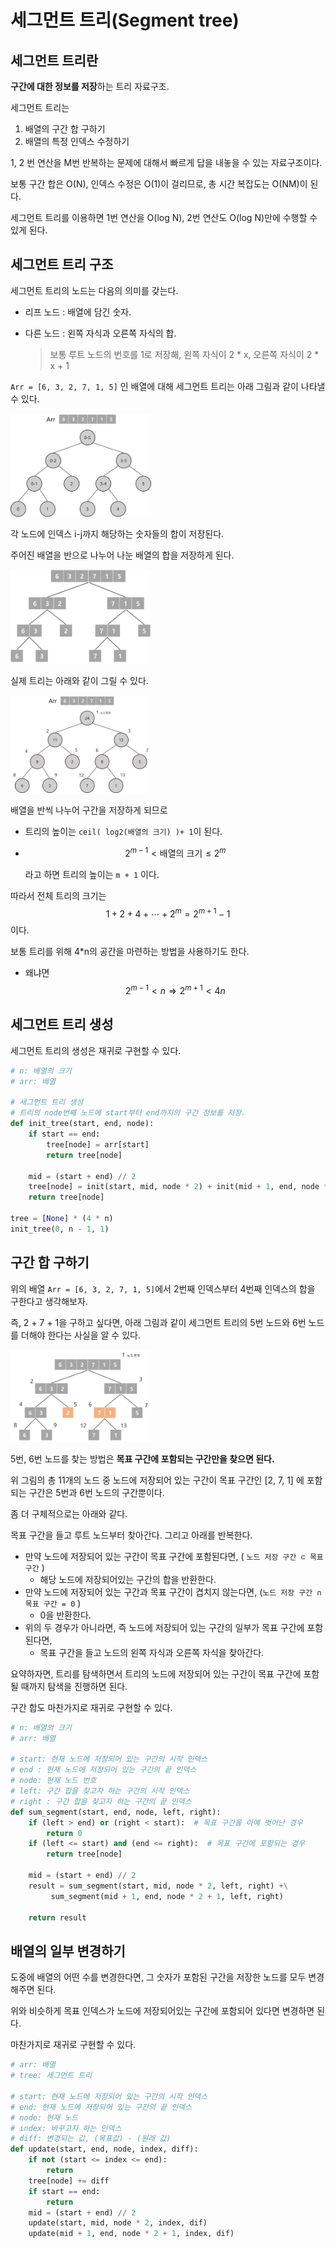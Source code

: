 # 세그먼트 트리(Segment tree)

## 세그먼트 트리란

**구간에 대한 정보를 저장**하는 트리 자료구조.

세그먼트 트리는

1. 배열의 구간 합 구하기
2. 배열의 특정 인덱스 수정하기

1, 2 번 연산을 M번 반복하는 문제에 대해서 빠르게 답을 내놓을 수 있는 자료구조이다.

보통 구간 합은 O(N), 인덱스 수정은 O(1)이 걸리므로, 총 시간 복잡도는 O(NM)이 된다.

세그먼트 트리를 이용하면 1번 연산을 O(log N), 2번 연산도 O(log N)만에 수행할 수 있게 된다.

## 세그먼트 트리 구조

세그먼트 트리의 노드는 다음의 의미를 갖는다.

- 리프 노드 : 배열에 담긴 숫자.

- 다른 노드 : 왼쪽 자식과 오른쪽 자식의 합.

  > 보통 루트 노드의 번호를 1로 저장해, 왼쪽 자식이 2 * x, 오른쪽 자식이 2 * x + 1

`Arr = [6, 3, 2, 7, 1, 5]` 인 배열에 대해 세그먼트 트리는 아래 그림과 같이 나타낼 수 있다.

<img src="세그먼트 트리(Segment tree).assets/tree1.png" alt="tree1" style="zoom:22%;" />

각 노드에 인덱스 i-j까지 해당하는 숫자들의 합이 저장된다.

주어진 배열을 반으로 나누어 나눈 배열의 합을 저장하게 된다.

<img src="세그먼트 트리(Segment tree).assets/tree2.png" alt="tree2" style="zoom:22%;" />

실제 트리는 아래와 같이 그릴 수 있다.

<img src="세그먼트 트리(Segment tree).assets/tree3.png" alt="tree3" style="zoom:22%;" />



배열을 반씩 나누어 구간을 저장하게 되므로 

- 트리의 높이는 `ceil( log2(배열의 크기) )+ 1`이 된다.

- $$
  2^{m-1} < \text{배열의 크기} \leq 2^{m}
  $$

  라고 하면 트리의 높이는 `m + 1` 이다.

따라서 전체 트리의 크기는 
$$
1 + 2 + 4 + \cdots + 2^{m} = 2^{m+1}-1
$$
이다.

보통 트리를 위해 4*n의 공간을 마련하는 방법을 사용하기도 한다.

- 왜냐면
  $$
  2^{m-1} < n \Rightarrow 2^{m+1} < 4n
  $$

## 세그먼트 트리 생성

세그먼트 트리의 생성은 재귀로 구현할 수 있다.

```python
# n: 배열의 크기
# arr: 배열

# 세그먼트 트리 생성
# 트리의 node번째 노드에 start부터 end까지의 구간 정보를 저장.
def init_tree(start, end, node):
    if start == end:
        tree[node] = arr[start]
        return tree[node]
    
    mid = (start + end) // 2
    tree[node] = init(start, mid, node * 2) + init(mid + 1, end, node * 2 + 1)
    return tree[node]

tree = [None] * (4 * n)
init_tree(0, n - 1, 1)
```



## 구간 합 구하기

위의 배열 `Arr = [6, 3, 2, 7, 1, 5]`에서 2번째 인덱스부터 4번째 인덱스의 합을 구한다고 생각해보자.

즉, 2 + 7 + 1을 구하고 싶다면, 아래 그림과 같이 세그먼트 트리의 5번 노드와 6번 노드를 더해야 한다는 사실을 알 수 있다. 

 <img src="세그먼트 트리(Segment tree).assets/tree4.png" alt="tree4" style="zoom:22%;" />

5번, 6번 노드를 찾는 방법은 **목표 구간에 포함되는 구간만을 찾으면 된다.**

위 그림의 총 11개의 노드 중 노드에 저장되어 있는 구간이 목표 구간인 [2, 7, 1] 에 포함되는 구간은 5번과 6번 노드의 구간뿐이다.

좀 더 구체적으로는 아래와 같다.

목표 구간을 들고 루트 노드부터 찾아간다. 그리고 아래를 반복한다.

- 만약 노드에 저장되어 있는 구간이 목표 구간에 포함된다면, ( `노드 저장 구간 ⊂ 목표 구간` )
  - 해당 노드에 저장되어있는 구간의 합을 반환한다.
- 만약 노드에 저장되어 있는 구간과 목표 구간이 겹치지 않는다면, (`노드 저장 구간 ∩ 목표 구간 = 0` )
  - 0을 반환한다.
- 위의 두 경우가 아니라면, 즉 노드에 저장되어 있는 구간의 일부가 목표 구간에 포함된다면, 
  - 목표 구간을 들고 노드의 왼쪽 자식과 오른쪽 자식을 찾아간다.

요약하자면, 트리를 탐색하면서 트리의 노드에 저장되어 있는 구간이 목표 구간에 포함될 때까지 탐색을 진행하면 된다.

구간 합도 마찬가지로 재귀로 구현할 수 있다.

```python
# n: 배열의 크기
# arr: 배열

# start: 현재 노드에 저장되어 있는 구간의 시작 인덱스
# end : 현재 노드에 저장되어 있는 구간의 끝 인덱스
# node: 현재 노드 번호
# left: 구간 합을 찾고자 하는 구간의 시작 인덱스
# right : 구간 합을 찾고자 하는 구간의 끝 인덱스
def sum_segment(start, end, node, left, right):
    if (left > end) or (right < start):  # 목표 구간을 아예 벗어난 경우
        return 0
    if (left <= start) and (end <= right):  # 목표 구간에 포함되는 경우
        return tree[node]
    
    mid = (start + end) // 2
    result = sum_segment(start, mid, node * 2, left, right) +\
         sum_segment(mid + 1, end, node * 2 + 1, left, right)
        
    return result
```



## 배열의 일부 변경하기

도중에 배열의 어떤 수를 변경한다면, 그 숫자가 포함된 구간을 저장한 노드를 모두 변경해주면 된다.

위와 비슷하게 목표 인덱스가 노드에 저장되어있는 구간에 포함되어 있다면 변경하면 된다.

마찬가지로 재귀로 구현할 수 있다.

```python
# arr: 배열
# tree: 세그먼트 트리

# start: 현재 노드에 저장되어 있는 구간의 시작 인덱스
# end: 현재 노드에 저장되어 있는 구간의 끝 인덱스
# node: 현재 노드
# index: 바꾸고자 하는 인덱스
# diff: 변경되는 값, (목표값) - (원래 값)
def update(start, end, node, index, diff):
    if not (start <= index <= end):
        return
    tree[node] += diff
    if start == end:
        return
    mid = (start + end) // 2
    update(start, mid, node * 2, index, dif)
    update(mid + 1, end, node * 2 + 1, index, dif)
```

